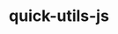 ---
layout: home

title: quick-utils-js

hero:
  name: quick-utils-js
  text: 一个帮助你快速开发项目的js工具方法库
  tagline: typescript开发而成，集成了常用的业务工具函数
  actions:
    - theme: brand
      text: 快速开始
      link: /guide/foreword
    - theme: alt
      text: Github
      link: https://github.com/zguiyang/quick-utils-js
features:
  - title: 简单易用
    details: 支持esm、cjs两种规范
  - title: 稳定可靠
    details: typescript开发而成，完整的测试用例，请放心使用
  - title: 方法齐全
    details: 包含了业务工具方法及常用正则校验等等...
---